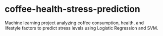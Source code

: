 # coffee-health-stress-prediction
Machine learning project analyzing coffee consumption, health, and lifestyle factors to predict stress levels using Logistic Regression and SVM.
